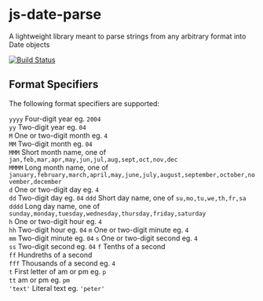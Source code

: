 # js-date-parse
A lightweight library meant to parse strings from any arbitrary format into Date objects

[![Build Status](https://travis-ci.org/fernap3/js-date-parse.svg?branch=master)](https://travis-ci.org/fernap3/js-date-parse)

## Format Specifiers
The following format specifiers are supported: 

`yyyy` Four-digit year eg. `2004`  
`yy` Two-digit year eg. `04`  
`M` One or two-digit month eg. `4`  
`MM` Two-digit month eg. `04`  
`MMM` Short month name, one of `jan,feb,mar,apr,may,jun,jul,aug,sept,oct,nov,dec`  
`MMMM` Long month name, one of `january,february,march,april,may,june,july,august,september,october,november,december`  
`d` One or two-digit day eg. `4`  
`dd` Two-digit day eg. `04` 
`ddd` Short day name, one of `su,mo,tu,we,th,fr,sa`  
`dddd` Long day name, one of `sunday,monday,tuesday,wednesday,thursday,friday,saturday`  
`h` One or two-digit hour eg. `4`  
`hh` Two-digit hour eg. `04` 
`m` One or two-digit minute eg. `4`  
`mm` Two-digit minute eg. `04` 
`s` One or two-digit second eg. `4`  
`ss` Two-digit second eg. `04` 
`f` Tenths of a second  
`ff` Hundreths of a second  
`fff` Thousands of a second eg. `4`  
`t` First letter of am or pm eg. `p`  
`tt` am or pm eg. `pm`  
`'text'` Literal text eg. `'peter'`
